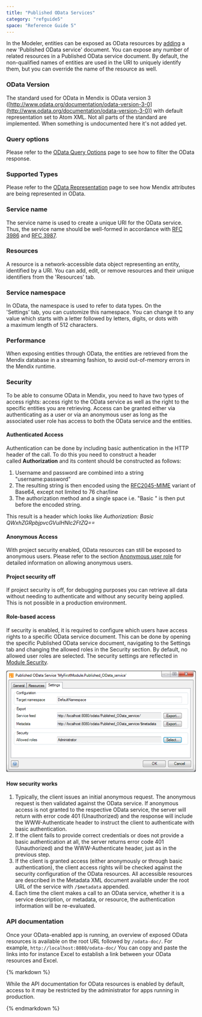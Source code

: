 ```yaml
---
title: "Published OData Services"
category: "refguide5"
space: "Reference Guide 5"
---
```

In the Modeler, entities can be exposed as OData resources by [adding](/howto50/Add+documents+to+a+module) a new 'Published OData service' document. You can expose any number of related resources in a Published OData service document. By default, the non-qualified names of entities are used in the URI to uniquely identify them, but you can override the name of the resource as well.

### OData Version

The standard used for OData in Mendix is OData version 3 ([http://www.odata.org/documentation/odata-version-3-0](http://www.odata.org/documentation/odata-version-3-0)) with default representation set to Atom XML. Not all parts of the standard are implemented. When something is undocumented here it's not added yet.

### Query options

Please refer to the [OData Query Options](OData+Query+Options) page to see how to filter the OData response.

### Supported Types

Please refer to the [OData Representation](OData+Representation) page to see how Mendix attributes are being represented in OData.

### Service name

The service name is used to create a unique URI for the OData service. Thus, the service name should be well-formed in accordance with [RFC 3986](https://tools.ietf.org/html/rfc3986) and [RFC 3987](https://tools.ietf.org/html/rfc3987).

### Resources

A resource is a network-accessible data object representing an entity, identified by a URI. You can add, edit, or remove resources and their unique identifiers from the 'Resources' tab. 

### Service namespace

In OData, the namespace is used to refer to data types. On the 'Settings' tab, you can customize this namespace. You can change it to any value which starts with a letter followed by letters, digits, or dots with a maximum length of 512 characters.

### Performance

When exposing entities through OData, the entities are retrieved from the Mendix database in a streaming fashion, to avoid out-of-memory errors in the Mendix runtime.

### Security

To be able to consume OData in Mendix, you need to have two types of access rights: access right to the OData service as well as the right to the specific entities you are retrieving. Access can be granted either via authenticating as a user or via an anonymous user as long as the associated user role has access to both the OData service and the entities.

#### Authenticated Access

Authentication can be done by including basic authentication in the HTTP header of the call. To do this you need to construct a header called **Authorization** and its content should be constructed as follows:

1.  Username and password are combined into a string "username:password"
2.  The resulting string is then encoded using the [RFC2045-MIME](https://tools.ietf.org/html/rfc2045) variant of Base64, except not limited to 76 char/line
3.  The authorization method and a single space i.e. "Basic " is then put before the encoded string.

This result is a header which looks like _Authorization: Basic QWxhZGRpbjpvcGVuIHNlc2FtZQ==_

#### Anonymous Access

With project security enabled, OData resources can still be exposed to anonymous users. Please refer to the section [Anonymous user role](Anonymous+Users) for detailed information on allowing anonymous users.

#### Project security off

If project security is off, for debugging purposes you can retrieve all data without needing to authenticate and without any security being applied. This is not possible in a production environment.

#### Role-based access

If security is enabled, it is required to configure which users have access rights to a specific OData service document. This can be done by opening the specific Published OData service document, navigating to the Settings tab and changing the allowed roles in the Security section. By default, no allowed user roles are selected. The security settings are reflected in [Module Security](Module+Security).

![](attachments/10158388/13402407.png)

#### How security works

1.  Typically, the client issues an initial anonymous request. The anonymous request is then validated against the OData service. If anonymous access is not granted to the respective OData service, the server will return with error code 401 (Unauthorized) and the response will include the WWW-Authenticate header to instruct the client to authenticate with basic authentication.
2.  If the client fails to provide correct credentials or does not provide a basic authentication at all, the server returns error code 401 (Unauthorized) and the WWW-Authenticate header, just as in the previous step.
3.  If the client is granted access (either anonymously or through basic authentication), the client access rights will be checked against the security configuration of the OData resources. All accessible resources are described in the Metadata XML document available under the root URL of the service with `/$metadata` appended.
4.  Each time the client makes a call to an OData service, whether it is a service description, or metadata, or resource, the authentication information will be re-evaluated.

### API documentation

Once your OData-enabled app is running, an overview of exposed OData resources is available on the root URL followed by `/odata-doc/`. For example, `http://localhost:8080/odata-doc/` You can copy and paste the links into for instance Excel to establish a link between your OData resources and Excel.

<div class="alert alert-warning">{% markdown %}

While the API documentation for OData resources is enabled by default, access to it may be restricted by the administrator for apps running in production.

{% endmarkdown %}</div>